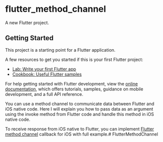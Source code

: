 # flutter_method_channel

A new Flutter project.

## Getting Started

This project is a starting point for a Flutter application.

A few resources to get you started if this is your first Flutter project:

- [Lab: Write your first Flutter app](https://docs.flutter.dev/get-started/codelab)
- [Cookbook: Useful Flutter samples](https://docs.flutter.dev/cookbook)

For help getting started with Flutter development, view the
[online documentation](https://docs.flutter.dev/), which offers tutorials,
samples, guidance on mobile development, and a full API reference.

You can use a method channel to communicate data between Flutter and iOS native code. Here I will explain you how to pass data as an argument using the invoke method from Flutter code and handle this method in iOS native code.

To receive response from iOS native to Flutter, you can implement [Flutter method channel](https://fluttertutorialhub.com/flutter/method-channel-flutter-native-code/) callback for iOS with full example.# FlutterMethodChannel
